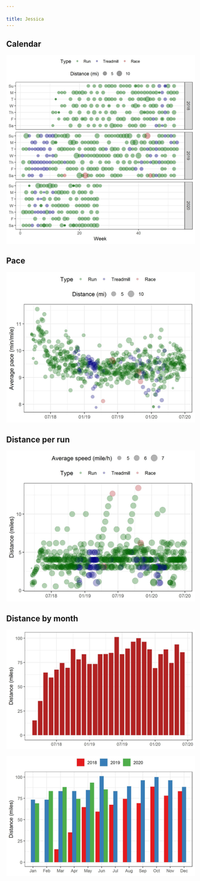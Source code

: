 ```yaml
---

title: Jessica
---
```




## Calendar
![](plots/Jessica-distance-calendar.jpg)


## Pace
![](plots/Jessica-pace-with-trend.jpg)


## Distance per run
![](plots/Jessica-distance-per-run.jpg)


## Distance by month
![](plots/Jessica-distance-by-month.jpg)


![](plots/Jessica-distance-by-year-month.jpg)
